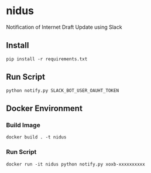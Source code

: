 # nidus
Notification of Internet Draft Update using Slack

## Install
```
pip install -r requirements.txt
```

## Run Script
```
python notify.py SLACK_BOT_USER_OAUHT_TOKEN
```

## Docker Environment
### Build Image
```
docker build . -t nidus
```

### Run Script
```
docker run -it nidus python notify.py xoxb-xxxxxxxxxx
```
